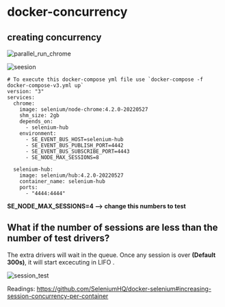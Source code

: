 # docker-concurrency

## creating concurrency

![parallel_run_chrome](https://user-images.githubusercontent.com/71812190/174052246-fca20a1c-5ff3-492c-a035-9a71aa97aee9.PNG)


![seesion](https://user-images.githubusercontent.com/71812190/174052263-251e2575-1f18-454a-89f2-c603936f39e3.PNG)

````
# To execute this docker-compose yml file use `docker-compose -f docker-compose-v3.yml up`
version: "3"
services:
  chrome:
    image: selenium/node-chrome:4.2.0-20220527
    shm_size: 2gb
    depends_on:
      - selenium-hub
    environment:
      - SE_EVENT_BUS_HOST=selenium-hub
      - SE_EVENT_BUS_PUBLISH_PORT=4442
      - SE_EVENT_BUS_SUBSCRIBE_PORT=4443
      - SE_NODE_MAX_SESSIONS=8

  selenium-hub:
    image: selenium/hub:4.2.0-20220527
    container_name: selenium-hub
    ports:
      - "4444:4444"

````


**SE_NODE_MAX_SESSIONS=4  --> change this numbers to test**

## What if the number of sessions are less than the number of test drivers?

The extra drivers will wait in the queue. Once any session is over __(Default 300s)__, it will start excecuting in LIFO .


![session_test](https://user-images.githubusercontent.com/71812190/174094168-9bf2f0fe-f09c-465d-988a-b240385e2335.PNG)

Readings: https://github.com/SeleniumHQ/docker-selenium#increasing-session-concurrency-per-container
